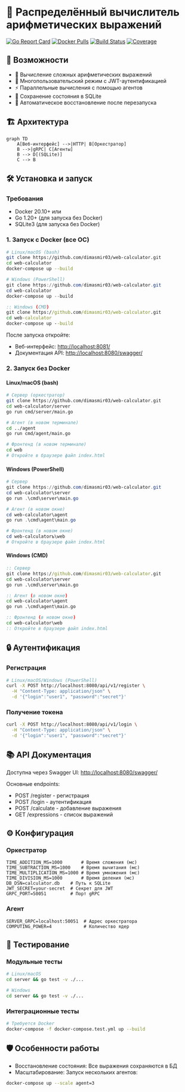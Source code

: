# 🧮 Распределённый вычислитель арифметических выражений

[![Go Report Card](https://goreportcard.com/badge/github.com/dimasmir03/web-calculator)](https://goreportcard.com/report/github.com/diamsmir03/web-calculator)
[![Docker Pulls](https://img.shields.io/docker/pulls/dimasmir/calc-server)](https://hub.docker.com/r/dimasmir/calc-server)
[![Build Status](https://img.shields.io/github/actions/workflow/status/dimasmir03/web-calculator/ci.yml)](https://github.com/dimasmir03/web-calculator/actions)
[![Coverage](https://img.shields.io/codecov/c/github/dimasmir03/web-calculator)](https://codecov.io/gh/dimasmir03/web-calculator)

## 🚀 Возможности
- 🔢 Вычисление сложных арифметических выражений
- 🔐 Многопользовательский режим с JWT-аутентификацией
- ⚡ Параллельные вычисления с помощью агентов
- 💾 Сохранение состояния в SQLite
- 🔄 Автоматическое восстановление после перезапуска

## 🏗️ Архитектура
```mermaid
graph TD
    A[Веб-интерфейс] -->|HTTP| B[Оркестратор]
    B -->|gRPC| C[Агенты]
    B --> D[(SQLite)]
    C --> B
```

## 🛠️ Установка и запуск

### Требования

- Docker 20.10+ или
- Go 1.20+ (для запуска без Docker)
- SQLite3 (для запуска без Docker)

### 1. Запуск с Docker (все ОС)

```bash
# Linux/macOS (bash)
git clone https://github.com/dimasmir03/web-calculator.git
cd web-calculator
docker-compose up --build
```

```powershell
# Windows (PowerShell)
git clone https://github.com/dimasmir03/web-calculator.git
cd web-calculator
docker-compose up --build
```

```cmd
:: Windows (CMD)
git clone https://github.com/dimasmir03/web-calculator.git
cd web-calculator
docker-compose up --build
```

После запуска откройте:

- Веб-интерфейс: [http://localhost:8081/](http://localhost:8081/)
- Документация API: [http://localhost:8080/swagger/](http://localhost:8080/swagger/)

### 2. Запуск без Docker

#### Linux/macOS (bash)

```bash
# Сервер (оркестратор)
git clone https://github.com/dimasmir03/web-calculator.git
cd web-calculator/server
go run cmd/server/main.go
```

```bash
# Агент (в новом терминале)
cd ../agent
go run cmd/agent/main.go
```

```bash
# Фронтенд (в новом терминале)
cd web
# Откройте в браузере файл index.html
```

#### Windows (PowerShell)

```powershell
# Сервер
git clone https://github.com/dimasmir03/web-calculator.git
cd web-calculator\server
go run .\cmd\server\main.go
```

```powershell
# Агент (в новом окне)
cd web-calculator\agent
go run .\cmd\agent\main.go
```

```powershell
# Фронтенд (в новом окне)
cd web-calculatorъ\web
# Откройте в браузере файл index.html
```

#### Windows (CMD)

```cmd
:: Сервер
git clone https://github.com/dimasmir03/web-calculator.git
cd web-calculator\server
go run .\cmd\server\main.go
```

```cmd
:: Агент (в новом окне)
cd web-calculator\agent
go run .\cmd\agent\main.go
```

```cmd
:: Фронтенд (в новом окне)
cd web-calculator\web
:: Откройте в браузере файл index.html
```

## 🔒 Аутентификация

### Регистрация

```bash
# Linux/macOS/Windows (PowerShell)
curl -X POST http://localhost:8080/api/v1/register \
  -H "Content-Type: application/json" \
  -d '{"login":"user1", "password":"secret"}'
```

### Получение токена

```bash
curl -X POST http://localhost:8080/api/v1/login \
  -H "Content-Type: application/json" \
  -d '{"login":"user1", "password":"secret"}'
```

## 📚 API Документация

Доступна через Swagger UI: [http://localhost:8080/swagger/](http://localhost:8080/swagger/)

Основные endpoints:

- POST /register - регистрация
- POST /login - аутентификация
- POST /calculate - добавление выражения
- GET /expressions - список выражений

## ⚙️ Конфигурация

### Оркестратор

```.env
TIME_ADDITION_MS=1000       # Время сложения (мс)
TIME_SUBTRACTION_MS=1000    # Время вычитания (мс)
TIME_MULTIPLICATION_MS=1000 # Время умножения (мс)
TIME_DIVISION_MS=1000       # Время деления (мс)
DB_DSN=calculator.db    # Путь к SQLite
JWT_SECRET=your-secret  # Секрет для JWT
GRPC_PORT=50051         # Порт gRPC
```

### Агент

```.env
SERVER_GRPC=localhost:50051  # Адрес оркестратора
COMPUTING_POWER=4            # Количество ядер
```

## 🧪 Тестирование

### Модульные тесты

```bash
# Linux/macOS
cd server && go test -v ./...
```

```bash
# Windows
cd server && go test -v ./...
```

### Интеграционные тесты

```bash
# Требуется Docker
docker-compose -f docker-compose.test.yml up --build
```

## 🛡️ Особенности работы

- Восстановление состояния: Все выражения сохраняются в БД
- Масштабирование: Запуск нескольких агентов:

```bash
docker-compose up --scale agent=3
```